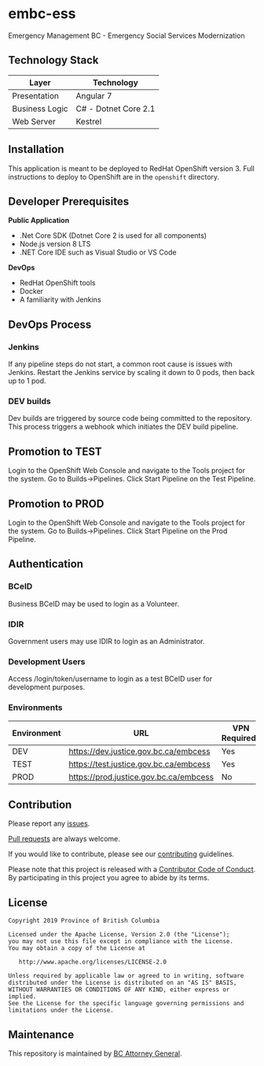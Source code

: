 # embc-ess
Emergency Management BC - Emergency Social Services Modernization


Technology Stack
-----------------

| Layer   | Technology | 
| ------- | ------------ |
| Presentation | Angular 7 |
| Business Logic | C# - Dotnet Core 2.1 |
| Web Server | Kestrel |

Installation
------------
This application is meant to be deployed to RedHat OpenShift version 3. Full instructions to deploy to OpenShift are in the `openshift` directory.

Developer Prerequisites
-----------------------

**Public Application**
- .Net Core SDK (Dotnet Core 2 is used for all components)
- Node.js version 8 LTS
- .NET Core IDE such as Visual Studio or VS Code

**DevOps**
- RedHat OpenShift tools
- Docker
- A familiarity with Jenkins

DevOps Process
-------------

### Jenkins

If any pipeline steps do not start, a common root cause is issues with Jenkins.  Restart the Jenkins service by scaling it down to 0 pods, then back up to 1 pod.

### DEV builds
Dev builds are triggered by source code being committed to the repository.  This process triggers a webhook which initiates the DEV build pipeline.

## Promotion to TEST
Login to the OpenShift Web Console and navigate to the Tools project for the system.  Go to Builds->Pipelines.  Click  Start Pipeline on the Test Pipeline.

## Promotion to PROD
Login to the OpenShift Web Console and navigate to the Tools project for the system.  Go to Builds->Pipelines.  Click  Start Pipeline on the Prod Pipeline.


Authentication
--------------

### BCeID

Business BCeID may be used to login as a Volunteer.    

### IDIR

Government users may use IDIR to login as an Administrator.

### Development Users

Access /login/token/username to login as a test BCeID user for development purposes.

### Environments

| Environment | URL                                    | VPN Required? |
| ----------- | -------------------------------------- | ------------- |
| DEV         | https://dev.justice.gov.bc.ca/embcess  | Yes           |
| TEST        | https://test.justice.gov.bc.ca/embcess | Yes           |
| PROD        | https://prod.justice.gov.bc.ca/embcess | No            |
  
Contribution
------------

Please report any [issues](https://github.com/bcgov/embc-ess/issues).

[Pull requests](https://github.com/bcgov/embc-ess/pulls) are always welcome.

If you would like to contribute, please see our [contributing](CONTRIBUTING.md) guidelines.

Please note that this project is released with a [Contributor Code of Conduct](CODE_OF_CONDUCT.md). By participating in this project you agree to abide by its terms.

License
-------

    Copyright 2019 Province of British Columbia

    Licensed under the Apache License, Version 2.0 (the "License");
    you may not use this file except in compliance with the License.
    You may obtain a copy of the License at 

       http://www.apache.org/licenses/LICENSE-2.0

    Unless required by applicable law or agreed to in writing, software
    distributed under the License is distributed on an "AS IS" BASIS,
    WITHOUT WARRANTIES OR CONDITIONS OF ANY KIND, either express or implied.
    See the License for the specific language governing permissions and
    limitations under the License.

Maintenance
-----------

This repository is maintained by [BC Attorney General]( https://www2.gov.bc.ca/gov/content/governments/organizational-structure/ministries-organizations/ministries/justice-attorney-general ).

